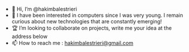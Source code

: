 - 👋 Hi, I’m @hakimbalestrieri
- 👀 I have been interested in computers since I was very young. I remain curious about new technologies that are constantly emerging!
- 🏆 I’m looking to collaborate on projects, write me your idea at the address below
- 📫 How to reach me : hakimbalestrieri@gmail.com

<!---
hakimbalestrieri/hakimbalestrieri is a ✨ special ✨ repository because its `README.md` (this file) appears on your GitHub profile.
You can click the Preview link to take a look at your changes.
--->
